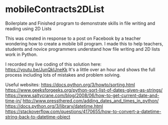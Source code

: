 # mobileContracts2DList
Boilerplate and Finished program to demonstrate skills in file writing and reading using 2D Lists

This was created in response to a post on Facebook by a teacher wondering how to create a mobile bill program. I made this to help teachers, students and novice programmers understand how file writing and 2D lists work in Python.

I recorded my live coding of this solution here: https://youtu.be/JunQkIJneKk It's a little over an hour and shows the full process including lots of mistakes and problem solving.

Useful websites: 
https://docs.python.org/3/howto/sorting.html
https://www.geeksforgeeks.org/python-sort-list-of-dates-given-as-strings/
https://www.saltycrane.com/blog/2008/06/how-to-get-current-date-and-time-in/
http://www.pressthered.com/adding_dates_and_times_in_python/
https://docs.python.org/3/library/datetime.html
https://stackoverflow.com/questions/4170655/how-to-convert-a-datetime-string-back-to-datetime-object

